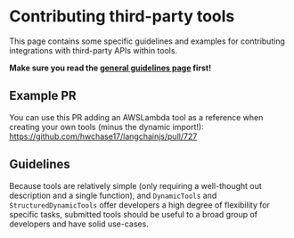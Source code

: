 # Contributing third-party tools

This page contains some specific guidelines and examples for contributing integrations with third-party APIs within tools.

**Make sure you read the [general guidelines page](https://github.com/hwchase17/langchainjs/blob/main/.github/contributing/integrations/INTEGRATIONS.md) first!**

## Example PR

You can use this PR adding an AWSLambda tool as a reference when creating your own tools (minus the dynamic import!): https://github.com/hwchase17/langchainjs/pull/727

## Guidelines

Because tools are relatively simple (only requiring a well-thought out description and a single function), and `DynamicTools` and `StructuredDynamicTools` offer developers a high degree of flexibility for specific tasks, submitted tools should be useful to a broad group of developers and have solid use-cases.
